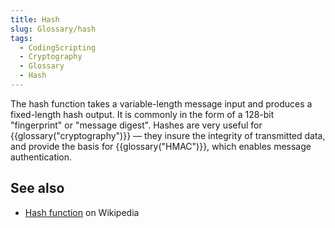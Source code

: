 ```yaml
---
title: Hash
slug: Glossary/hash
tags:
  - CodingScripting
  - Cryptography
  - Glossary
  - Hash
---
```


The hash function takes a variable-length message input and produces a fixed-length hash output. It is commonly in the form of a 128-bit "fingerprint" or "message digest". Hashes are very useful for {{glossary("cryptography")}} — they insure the integrity of transmitted data, and provide the basis for {{glossary("HMAC")}}, which enables message authentication.

## See also

- [Hash function](https://en.wikipedia.org/wiki/Hash_function) on Wikipedia
